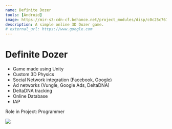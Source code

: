 ```yaml
---
name: Definite Dozer
tools: [Android]
image: https://mir-s3-cdn-cf.behance.net/project_modules/disp/c0c25c76755871.5c73ba914606e.jpg
description: A simple online 3D Dozer game.
# external_url: https://www.google.com
---
```


# Definite Dozer

- Game made using Unity
- Custom 3D Physics
- Social Network integration (Facebook, Google)
- Ad networks (Vungle, Google Ads, DeltaDNA)
- DeltaDNA tracking
- Online Database
- IAP

Role in Project:
Programmer


![](https://mir-s3-cdn-cf.behance.net/project_modules/disp/ac3a6476755871.5c73ba9146353.jpg)


<p class="text-center">
<a class ="" href="https://www.behance.net/gallery/50821951/GameThe-Survivalist">
<i class="fab fa-3x fa-behance-square"></i> 
<a class ="" href="https://play.google.com/store/apps/details?id=com.definitegaming.definitedozer&hl=en_US">
<i class="fab fa-3x fa-google"></i> 
</p>